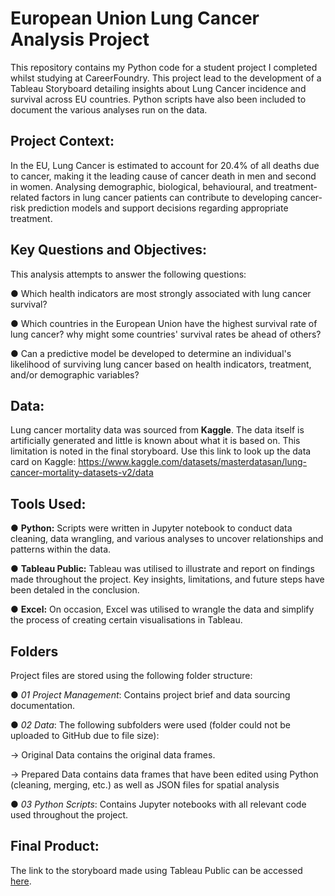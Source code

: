 # European Union Lung Cancer Analysis Project
This repository contains my Python code for a student project I completed whilst studying at CareerFoundry. This project lead to the development of a Tableau Storyboard detailing insights about Lung Cancer incidence and survival across EU countries. Python scripts have also been included to document the various analyses run on the data.

## Project Context:
In the EU, Lung Cancer is estimated to account for 20.4% of all deaths due to cancer, making it the leading cause of cancer death in men and second in women. Analysing demographic, biological, behavioural, and treatment-related factors in lung cancer patients can contribute to developing cancer-risk prediction models and support decisions regarding appropriate treatment.

## Key Questions and Objectives:
This analysis attempts to answer the following questions:

● Which health indicators are most strongly associated with lung cancer survival?

● Which countries in the European Union have the highest survival rate of lung cancer? why might some countries' survival rates be ahead of others?

● Can a predictive model be developed to determine an individual's likelihood of surviving lung cancer based on health indicators, treatment, and/or demographic variables?

## Data:
Lung cancer mortality data was sourced from **Kaggle**. The data itself is artificially generated and little is known about what it is based on. This limitation is noted in the final storyboard. Use this link to look up the data card on Kaggle: https://www.kaggle.com/datasets/masterdatasan/lung-cancer-mortality-datasets-v2/data

## Tools Used:

● **Python:** Scripts were written in Jupyter notebook to conduct data cleaning, data wrangling, and various analyses to uncover relationships and patterns within the data.

● **Tableau Public:** Tableau was utilised to illustrate and report on findings made throughout the project. Key insights, limitations, and future steps have been detaled in the conclusion.

● **Excel:** On occasion, Excel was utilised to wrangle the data and simplify the process of creating certain visualisations in Tableau.

## Folders
Project files are stored using the following folder structure:

● *01 Project Management*: Contains project brief and data sourcing documentation.

● *02 Data*: The following subfolders were used (folder could not be uploaded to GitHub due to file size):

  → Original Data contains the original data frames. 
  
  → Prepared Data contains data frames that have been edited using Python (cleaning, merging, etc.) as well as JSON files for spatial analysis

● *03 Python Scripts*: Contains Jupyter notebooks with all relevant code used throughout the project.

## Final Product:
The link to the storyboard made using Tableau Public can be accessed [here](https://public.tableau.com/views/AnalysisofLungCancerAcrosstheEuropeanUnion/StoryBoard?:language=en-US&:sid=&:redirect=auth&:display_count=n&:origin=viz_share_link).
